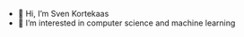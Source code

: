 - 👋 Hi, I’m Sven Kortekaas
- 👀 I’m interested in computer science and machine learning

<!--
- 🌱 I’m currently learning ...
- 💞️ I’m looking to collaborate on ...
- 📫 How to reach me ...
-->

<!---
SvenKortekaas04/SvenKortekaas04 is a ✨ special ✨ repository because its `README.md` (this file) appears on your GitHub profile.
You can click the Preview link to take a look at your changes.
--->
